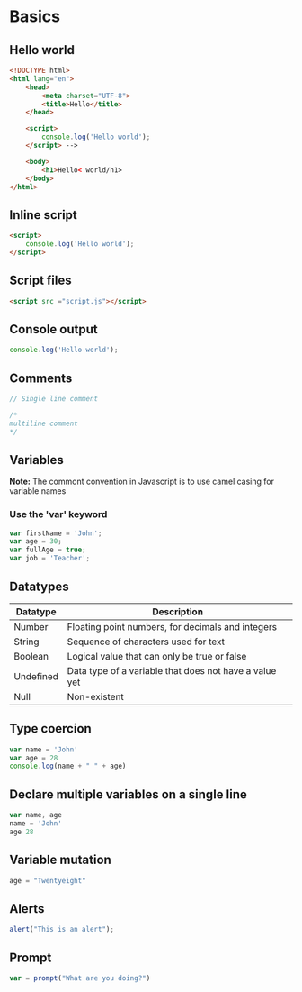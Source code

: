 # Basics

## Hello world

```html
<!DOCTYPE html>
<html lang="en">
    <head>
        <meta charset="UTF-8">
        <title>Hello</title>
    </head>

    <script>
        console.log('Hello world');
    </script> -->

    <body>
        <h1>Hello< world/h1>
    </body>
</html>
```

## Inline script

```html
<script>
    console.log('Hello world');
</script>
```

## Script files

```html
<script src ="script.js"></script>
```

## Console output

```javascript
console.log('Hello world');
```

## Comments

```javascript
// Single line comment

/*
multiline comment
*/
```

## Variables

**Note:** The commont convention in Javascript is to use camel casing for variable names

### Use the 'var' keyword

```javascript
var firstName = 'John';
var age = 30;
var fullAge = true;
var job = 'Teacher';
```
## Datatypes

Datatype | Description
--- | ---
Number | Floating point numbers, for decimals and integers     
String | Sequence of characters used for text
Boolean | Logical value that can only be true or false
Undefined | Data type of a variable that does not have a value yet
Null |  Non-existent

## Type coercion

```javascript
var name = 'John'
var age = 28
console.log(name + " " + age)
```

## Declare multiple variables on a single line

```javascript
var name, age
name = 'John'
age 28
```

## Variable mutation

```javascript
age = "Twentyeight"
```

## Alerts 

```javascript
alert("This is an alert");
```

## Prompt

```javascript
var = prompt("What are you doing?")
```
